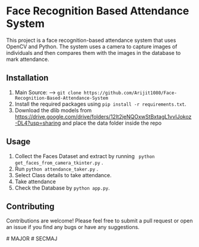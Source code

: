 # Face Recognition Based Attendance System

This project is a face recognition-based attendance system that uses OpenCV and Python. The system uses a camera to capture images of individuals and then compares them with the images in the database to mark attendance.

## Installation

1. Main Source: --> ``` git clone https://github.com/Arijit1080/Face-Recognition-Based-Attendance-System ```
2. Install the required packages using ```pip install -r requirements.txt```.
3. Download the dlib models from https://drive.google.com/drive/folders/12It2jeNQOxwStBxtagL1vvIJokoz-DL4?usp=sharing and place the data folder inside the repo

## Usage

1. Collect the Faces Dataset and extract by running ``` python get_faces_from_camera_tkinter.py``` .
2. Run ```python attendance_taker.py``` .
3. Select Class details to take attendance.
4. Take attendance
5. Check the Database by ```python app.py```.


## Contributing

Contributions are welcome! Please feel free to submit a pull request or open an issue if you find any bugs or have any suggestions.


#   M A J O R 
 
 #   S E C M A J 
 
 